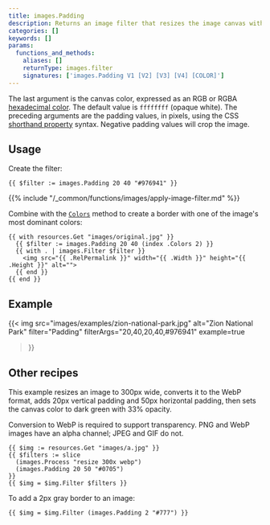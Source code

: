 ```yaml
---
title: images.Padding
description: Returns an image filter that resizes the image canvas without resizing the image.
categories: []
keywords: []
params:
  functions_and_methods:
    aliases: []
    returnType: images.filter
    signatures: ['images.Padding V1 [V2] [V3] [V4] [COLOR]']
---
```


The last argument is the canvas color, expressed as an RGB or RGBA [hexadecimal color]. The default value is `ffffffff` (opaque white). The preceding arguments are the padding values, in pixels, using the CSS [shorthand property] syntax. Negative padding values will crop the image.

[hexadecimal color]: https://developer.mozilla.org/en-US/docs/Web/CSS/hex-color
[shorthand property]: https://developer.mozilla.org/en-US/docs/Web/CSS/Shorthand_properties#edges_of_a_box

## Usage

Create the filter:

```go-html-template
{{ $filter := images.Padding 20 40 "#976941" }}
```

{{% include "/_common/functions/images/apply-image-filter.md" %}}

Combine with the [`Colors`] method to create a border with one of the image's most dominant colors:

[`Colors`]: /methods/resource/colors/

```go-html-template
{{ with resources.Get "images/original.jpg" }}
  {{ $filter := images.Padding 20 40 (index .Colors 2) }}
  {{ with . | images.Filter $filter }}
    <img src="{{ .RelPermalink }}" width="{{ .Width }}" height="{{ .Height }}" alt="">
  {{ end }}
{{ end }}
```

## Example

{{< img
  src="images/examples/zion-national-park.jpg"
  alt="Zion National Park"
  filter="Padding"
  filterArgs="20,40,20,40,#976941"
  example=true
>}}

## Other recipes

This example resizes an image to 300px wide, converts it to the WebP format, adds 20px vertical padding and 50px horizontal padding, then sets the canvas color to dark green with 33% opacity.

Conversion to WebP is required to support transparency. PNG and WebP images have an alpha channel; JPEG and GIF do not.

```go-html-template
{{ $img := resources.Get "images/a.jpg" }}
{{ $filters := slice
  (images.Process "resize 300x webp")
  (images.Padding 20 50 "#0705")
}}
{{ $img = $img.Filter $filters }}
```

To add a 2px gray border to an image:

```go-html-template
{{ $img = $img.Filter (images.Padding 2 "#777") }}
```
